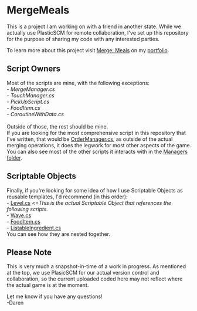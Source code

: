 # MergeMeals
This is a project I am working on with a friend in another state. While we actually use PlasticSCM for remote collaboration, I've set up this repository for the purpose of sharing my code with any interested parties.

To learn more about this project visit [Merge: Meals](https://daren-stottrup.notion.site/Merge-Meals-1f50444c94a7426ebe59e2c6b81f927e) on my [portfolio](https://daren-stottrup.notion.site/Past-Current-Projects-3bc5aac8cfcb4d32af26f20301371155).

## Script Owners
Most of the scripts are mine, with the following exceptions:
*<br> - MergeManager.cs*
*<br> - TouchManager.cs*
*<br> - PickUpScript.cs*
*<br> - FoodItem.cs*
*<br> - CoroutineWithData.cs*
<br><br>
Outside of those, the rest should be mine.
<br>
If you are looking for the most comprehensive script in this repository that I've written, that would be [OrderManager.cs](Assets/Scripts/Managers/OrderManager.cs), as outside of the actual merging operations, it does the legwork for most other aspects of the game. You can also see most of the other scripts it interacts with in the [Managers folder](https://github.com/dangerdaren/MergeMeals/tree/master/Assets/Scripts/Managers).

## Scriptable Objects
Finally, if you're looking for some idea of how I use Scriptable Objects as reusable templates, I'd recommend (in this order):
<br> - [Level.cs](Assets/Scripts/Managers/Level.cs)  <=*This is the actual Scriptable Object that references the following scripts.*
<br> - [Wave.cs](Assets/Scripts/Managers/Wave.cs)
<br> - [FoodItem.cs](Assets/Scripts/FoodItems/FoodItem.cs)
<br> - [ListableIngredient.cs](Assets/Scripts/FoodItems/ListableIngredient.cs)
<br>
You can see how they are nested together.

## Please Note
This is very much a snapshot-in-time of a work in progress. As mentioned at the top, we use PlasicSCM for our actual version control and collaboration, so the current uploaded coded here may not reflect where the actual game is at the moment.

Let me know if you have any questions!
<br>
-Daren
